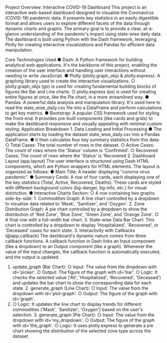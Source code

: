 Project Overview: Interactive COVID-19 Dashboard This project is an interactive web-based dashboard designed to visualize the Coronavirus (COVID-19) pandemic data. It presents key statistics in an easily digestible format and allows users to explore different facets of the data through dynamic charts and graphs. The primary goal is to provide a clear, at-a-glance understanding of the pandemic's impact using state-wise daily data. The dashboard is built using Python with the Dash framework, leveraging Plotly for creating interactive visualizations and Pandas for efficient data manipulation.

Core Technologies Used 
● Dash: A Python framework for building analytical web applications. It's the backbone of this project, enabling the creation of the user interface and handling user interactions without needing to write JavaScript. 
● Plotly (plotly.graph_objs & plotly.express): A graphing library used to create the interactive visualizations. 
○ plotly.graph_objs (go) is used for creating fundamental building blocks of figures like Bar and Line charts. 
○ plotly.express (px) is used for creating entire figures at once, like the Pie chart, in a more streamlined way.
● Pandas: A powerful data analysis and manipulation library. It's used here to read the state_wise_daily.csv file into a DataFrame and perform calculations to get key metrics. 
● Bootstrap: A popular CSS framework used for styling the front-end. It provides pre-built components (like cards and grids) to make the dashboard responsive and visually appealing with minimal custom styling. Application Breakdown 1. Data Loading and Initial Processing 
● The application starts by loading the dataset state_wise_daily.csv into a Pandas DataFrame.
● It then calculates four key summary statistics from this data: ○ Total Cases: The total number of rows in the dataset. 
○ Active Cases: The count of rows where the 'Status' column is 'Confirmed'. 
○ Recovered Cases: The count of rows where the 'Status' is 'Recovered 2. Dashboard Layout (app.layout) The user interface is structured using Dash HTML components, which are Python wrappers for HTML elements. The layout is organized as follows: 
● Main Title: A header displaying "cororna virus pandemic". 
● Summary Cards: A row of four cards, each displaying one of the key statistics (Total, Active, Recovered, Deaths). These cards are styled with different background colors (bg-danger, bg-info, etc.) for visual distinction. 
● Interactive Charts Section: ○ A row containing two graphs side-by-side: 1. Commodities Graph: A line chart controlled by a dropdown to visualize data related to 'Mask', 'Sanitizer', and 'Oxygen'. 2. Zone Distribution Graph: A pie chart controlled by a dropdown to show the distribution of 'Red Zone', 'Blue Zone', 'Green Zone', and 'Orange Zone'. ○ A final row with a full-width bar chart. 3. State-wise Data Bar Chart: This chart is controlled by a dropdown to display 'Hospitalized', 'Recovered', or 'Deceased' cases for each state.
3. Interactivity with Callbacks (@app.callback) The dashboard's dynamic nature comes from three callback functions. A callback function in Dash links an Input component (like a dropdown) to an Output component (like a graph). Whenever the value of the input changes, the callback function is automatically executed, and the output is updated.
1. update_graph (Bar Chart): ○ Input: The value from the dropdown with id='picker'. ○ Output: The figure of the graph with id='bar'. ○ Logic: It checks the selected value ('All', 'Hospitalized', 'Recovered', 'Deceased') and updates the bar chart to show the corresponding data for each state. 2. generate_graph (Line Chart): ○ Input: The value from the dropdown with id='plot-graph'. ○ Output: The figure of the graph with id='graph'.
2. ○ Logic: It updates the line chart to display trends for different commodities ('Mask', 'Sanitizer', 'Oxygen') based on the user's selection. 3. generate_graph (Pie Chart):
○ Input: The value from the dropdown with id='my_dropdown'.
○ Output: The figure of the graph with id='the_graph'.
○ Logic: It uses plotly.express to generate a pie chart showing the distribution of the
selected zone type across the dataset
